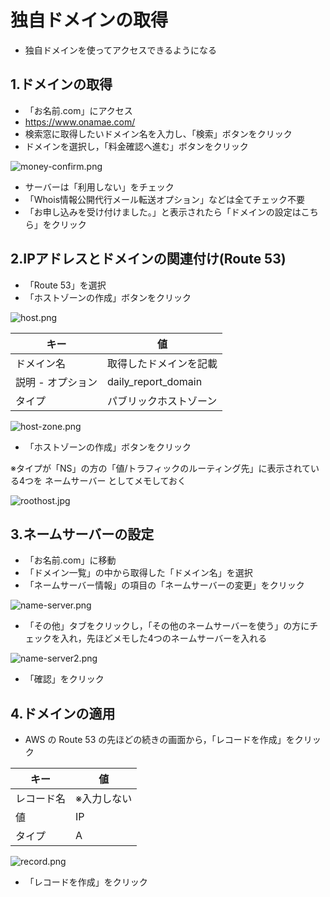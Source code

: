 # 独自ドメインの取得

- 独自ドメインを使ってアクセスできるようになる

## 1.ドメインの取得

- 「お名前.com」にアクセス
 - https://www.onamae.com/
-  検索窓に取得したいドメイン名を入力し、「検索」ボタンをクリック
-  ドメインを選択し，「料金確認へ進む」ボタンをクリック

![money-confirm.png](https://qiita-image-store.s3.ap-northeast-1.amazonaws.com/0/1863296/04c95ca1-8ed8-6d9a-200d-3308a3769bad.png)

-  サーバーは「利用しない」をチェック
- 「Whois情報公開代行メール転送オプション」などは全てチェック不要
- 「お申し込みを受け付けました。」と表示されたら「ドメインの設定はこちら」をクリック

## 2.IPアドレスとドメインの関連付け(Route 53)

- 「Route 53」を選択
- 「ホストゾーンの作成」ボタンをクリック

![host.png](https://qiita-image-store.s3.ap-northeast-1.amazonaws.com/0/1863296/3c6c52b8-99e4-2472-2770-14434c3734df.png)

| キー | 値 |
| ---- | ---- |
| ドメイン名 | 取得したドメインを記載 |
| 説明 - オプション | daily_report_domain |
| タイプ | パブリックホストゾーン |

![host-zone.png](https://qiita-image-store.s3.ap-northeast-1.amazonaws.com/0/1863296/4075f1b4-5357-779b-9831-6d84bdd19890.png)

- 「ホストゾーンの作成」ボタンをクリック

※タイプが「NS」の方の「値/トラフィックのルーティング先」に表示されている4つを ネームサーバー としてメモしておく

![roothost.jpg](https://qiita-image-store.s3.ap-northeast-1.amazonaws.com/0/1863296/06207db5-ec01-520f-abc3-7629ad895a25.jpeg)

## 3.ネームサーバーの設定

- 「お名前.com」に移動
- 「ドメイン一覧」の中から取得した「ドメイン名」を選択
- 「ネームサーバー情報」の項目の「ネームサーバーの変更」をクリック

![name-server.png](https://qiita-image-store.s3.ap-northeast-1.amazonaws.com/0/1863296/87842e4d-d528-f631-0549-7f0552d2c0a6.png)

- 「その他」タブをクリックし，「その他のネームサーバーを使う」の方にチェックを入れ，先ほどメモした4つのネームサーバーを入れる

![name-server2.png](https://qiita-image-store.s3.ap-northeast-1.amazonaws.com/0/1863296/a95f986b-c76f-e51d-b9e3-8c16f983ea1f.png)

- 「確認」をクリック

## 4.ドメインの適用

- AWS の Route 53 の先ほどの続きの画面から，「レコードを作成」をクリック

| キー | 値 |
| ---- | ---- |
| レコード名 | ※入力しない |
| 値 | IP |
| タイプ | A |

![record.png](https://qiita-image-store.s3.ap-northeast-1.amazonaws.com/0/1863296/2a5ecbab-0f38-a3d1-2772-cada4ae9ab1a.png)

- 「レコードを作成」をクリック
